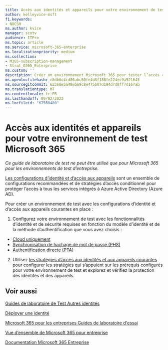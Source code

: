```yaml
---
title: Accès aux identités et appareils pour votre environnement de test Microsoft 365
author: kelleyvice-msft
f1.keywords:
- NOCSH
ms.author: kvice
manager: scotv
audience: ITPro
ms.topic: article
ms.service: microsoft-365-enterprise
ms.localizationpriority: medium
ms.collection:
- M365-subscription-management
- Strat_O365_Enterprise
ms.custom: ''
description: Créer un environnement Microsoft 365 pour tester l’accès aux identités et appareils.
ms.openlocfilehash: c8db0c4cd86abc80fe4d8f188fe224ec9a921643
ms.sourcegitcommit: 62368e5a48e569c8e475b07d194d7d8ff7d167ab
ms.translationtype: MT
ms.contentlocale: fr-FR
ms.lasthandoff: 09/02/2022
ms.locfileid: "67560480"
---
```

# <a name="identity-and-device-access-for-your-microsoft-365-test-environment"></a>Accès aux identités et appareils pour votre environnement de test Microsoft 365

*Ce guide de laboratoire de test ne peut être utilisé que pour Microsoft 365 pour les environnements de test d’entreprise.*

[Les configurations d’identité et d’accès aux appareils](../security/office-365-security/microsoft-365-policies-configurations.md) sont un ensemble de configurations recommandées et de stratégies d’accès conditionnel pour protéger l’accès à tous les services intégrés à Azure Active Directory (Azure AD).

Pour créer un environnement de test avec les configurations d’identité et d’accès aux appareils courantes en place :

1. Configurez votre environnement de test avec les fonctionnalités d’identité et de sécurité requises en fonction du modèle d’identité et de la méthode d’authentification que vous avez choisis :

  - [Cloud uniquement](cloud-only-prereqs-m365-test-environment.md)
  - [Synchronisation de hachage de mot de passe (PHS)](phs-prereqs-m365-test-environment.md)
  - [Authentification directe (PTA)](pta-prereqs-m365-test-environment.md)

2. Utilisez [les stratégies d’accès aux identités et aux appareils courantes](../security/office-365-security/identity-access-policies.md) pour configurer les stratégies qui s’appuient sur les prérequis configurés pour votre environnement de test et explorez et vérifiez la protection des identités et des appareils.

## <a name="see-also"></a>Voir aussi

[Guides de laboratoire de Test Autres identités](m365-enterprise-test-lab-guides.md#identity)

[Déployer une identité](deploy-identity-solution-overview.md)

[Microsoft 365 pour les entreprises Guides de laboratoire d'essai](m365-enterprise-test-lab-guides.md)

[Vue d’ensemble de Microsoft 365 pour entreprise](microsoft-365-overview.md)

[Documentation Microsoft 365 Entreprise](/microsoft-365-enterprise/)
